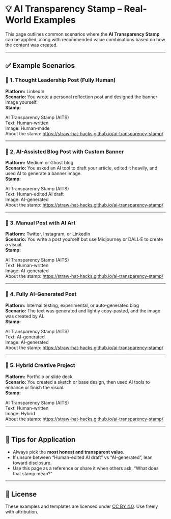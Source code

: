 # 💡 AI Transparency Stamp – Real-World Examples

This page outlines common scenarios where the **AI Transparency Stamp** can be applied, along with recommended value combinations based on how the content was created.

---

## ✅ Example Scenarios

### 📘 1. Thought Leadership Post (Fully Human)
**Platform:** LinkedIn  
**Scenario:** You wrote a personal reflection post and designed the banner image yourself.  
**Stamp:**

AI Transparency Stamp (AITS)  
Text: Human-written  
Image: Human-made  
About the stamp: https://straw-hat-hacks.github.io/ai-transparency-stamp/  

---

### 🧠 2. AI-Assisted Blog Post with Custom Banner  
**Platform:** Medium or Ghost blog  
**Scenario:** You asked an AI tool to draft your article, edited it heavily, and used AI to generate a banner image.  
**Stamp:**

AI Transparency Stamp (AITS)  
Text: Human-edited AI draft  
Image: AI-generated      
About the stamp: https://straw-hat-hacks.github.io/ai-transparency-stamp/  

---

### 🎨 3. Manual Post with AI Art  
**Platform:** Twitter, Instagram, or LinkedIn  
**Scenario:** You write a post yourself but use Midjourney or DALL·E to create a visual.  
**Stamp:**

AI Transparency Stamp (AITS)  
Text: Human-written  
Image: AI-generated      
About the stamp: https://straw-hat-hacks.github.io/ai-transparency-stamp/  

---

### 🤖 4. Fully AI-Generated Post  
**Platform:** Internal testing, experimental, or auto-generated blog  
**Scenario:** The text was generated and lightly copy-pasted, and the image was created by AI.  
**Stamp:**

AI Transparency Stamp (AITS)  
Text: AI-generated  
Image: AI-generated      
About the stamp: https://straw-hat-hacks.github.io/ai-transparency-stamp/  

---

### 🧩 5. Hybrid Creative Project  
**Platform:** Portfolio or slide deck  
**Scenario:** You created a sketch or base design, then used AI tools to enhance or finish the visual.  
**Stamp:**

AI Transparency Stamp (AITS)  
Text: Human-written  
Image: Hybrid      
About the stamp: https://straw-hat-hacks.github.io/ai-transparency-stamp/  

---

## 📌 Tips for Application

- Always pick the **most honest and transparent value**.
- If unsure between “Human-edited AI draft” vs “AI-generated”, lean toward disclosure.
- Use this page as a reference or share it when others ask, “What does that stamp mean?”

---

## 📄 License
These examples and templates are licensed under [CC BY 4.0](LICENSE). Use freely with attribution.



